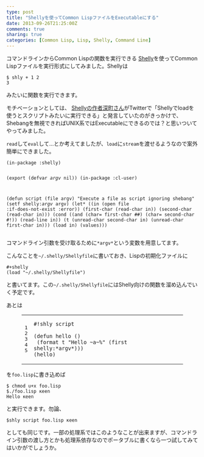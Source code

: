 ```yaml
---
type: post
title: "Shellyを使ってCommon LispファイルをExecutableにする"
date: 2013-09-26T21:25:00Z
comments: true
sharing: true
categories: [Common Lisp, Lisp, Shelly, Command Line]
---
```

コマンドラインからCommon Lispの関数を実行できる [Shelly](https://github.com/fukamachi/shelly)を使ってCommon Lispファイルを実行形式にしてみました。Shellyは

    $ shly + 1 2
    3

みたいに関数を実行できます。

<!--more-->

モチベーションとしては、 [Shellyの作者深町さん](http://blog.8arrow.org/entry/20120521/1337596483)がTwitterで「Shellyでloadを使うとスクリプトみたいに実行できる」と発言していたのがきっかけで、Shebangを無視できればUNIX系ではExecutableにできるのでは？と思いついてやってみました。

`read`して`eval`して…とか考えてましたが、`load`に`stream`を渡せるようなので案外簡単にできました。

<script src="https://gist.github.com/KeenS/6688683.js?file=script.lisp"></script><noscript><pre><code>(in-package :shelly)
(export (defvar *argv* nil))
(in-package :cl-user)

(defun script (file argv)
  "Execute a file as script ignoring shebang"
  (setf shelly:*argv* argv)
  (let* ((in (open file :if-does-not-exist :error))
     (first-char (read-char in))
     (second-char (read-char in)))
    (cond
      ((and (char= first-char #\#) (char= second-char #\!))
       (read-line in))
      (t (unread-char second-char in)
     (unread-char first-char in)))
    (load in)
    (values)))
</code></pre></noscript>

コマンドライン引数を受け取るために`*argv*`という変数を用意してます。

こんなことを`~/.shelly/Shellyfile`に書いておき、Lispの初期化ファイルに

    #+shelly
    (load "~/.shelly/Shellyfile")

と書いてます。この`~/.shelly/Shellyfile`にはShelly向けの関数を溜め込んでいく予定です。

あとは

<figure class="code"><figcaption><span></span></figcaption><div class="highlight"><table><tr>
<td class="gutter"><pre class="line-numbers"><span class="line-number">1</span>
<span class="line-number">2</span>
<span class="line-number">3</span>
<span class="line-number">4</span>
<span class="line-number">5</span>
</pre></td>
<td class="code"><pre><code class="common-lisp"><span class="line"><span class="err">#</span><span class="nv">!shly</span> <span class="nv">script</span>
</span><span class="line">
</span><span class="line"><span class="p">(</span><span class="nb">defun</span> <span class="nv">hello</span> <span class="p">()</span>
</span><span class="line"> <span class="p">(</span><span class="nb">format</span> <span class="no">t</span> <span class="s">"Hello ~a~%"</span> <span class="p">(</span><span class="nb">first</span> <span class="nv">shelly:*argv*</span><span class="p">)))</span>
</span><span class="line"><span class="p">(</span><span class="nv">hello</span><span class="p">)</span>
</span></code></pre></td>
</tr></table></div></figure>

を`foo.lisp`に書き込めば

    $ chmod u+x foo.lisp
    $./foo.lisp κeen
    Hello κeen

と実行できます。勿論、

    $shly script foo.lisp κeen

としても同じです。一部の処理系ではこのようなことが出来ますが、コマンドライン引数の渡し方とかも処理系依存なのでポータブルに書くなら一つ試してみてはいかがでしょうか。


